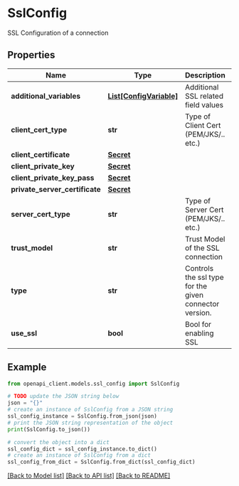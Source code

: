 # SslConfig

SSL Configuration of a connection

## Properties

Name | Type | Description | Notes
------------ | ------------- | ------------- | -------------
**additional_variables** | [**List[ConfigVariable]**](ConfigVariable.md) | Additional SSL related field values | [optional] 
**client_cert_type** | **str** | Type of Client Cert (PEM/JKS/.. etc.) | [optional] 
**client_certificate** | [**Secret**](Secret.md) |  | [optional] 
**client_private_key** | [**Secret**](Secret.md) |  | [optional] 
**client_private_key_pass** | [**Secret**](Secret.md) |  | [optional] 
**private_server_certificate** | [**Secret**](Secret.md) |  | [optional] 
**server_cert_type** | **str** | Type of Server Cert (PEM/JKS/.. etc.) | [optional] 
**trust_model** | **str** | Trust Model of the SSL connection | [optional] 
**type** | **str** | Controls the ssl type for the given connector version. | [optional] 
**use_ssl** | **bool** | Bool for enabling SSL | [optional] 

## Example

```python
from openapi_client.models.ssl_config import SslConfig

# TODO update the JSON string below
json = "{}"
# create an instance of SslConfig from a JSON string
ssl_config_instance = SslConfig.from_json(json)
# print the JSON string representation of the object
print(SslConfig.to_json())

# convert the object into a dict
ssl_config_dict = ssl_config_instance.to_dict()
# create an instance of SslConfig from a dict
ssl_config_from_dict = SslConfig.from_dict(ssl_config_dict)
```
[[Back to Model list]](../README.md#documentation-for-models) [[Back to API list]](../README.md#documentation-for-api-endpoints) [[Back to README]](../README.md)


